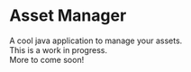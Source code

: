 # Asset Manager
A cool java application to manage your assets. <br>
This is a work in progress. <br>
More to come soon!
